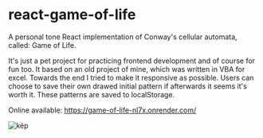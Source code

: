 # react-game-of-life

A personal tone React implementation of Conway's cellular automata, called: Game of Life.

It's just a pet project for practicing frontend development and of course for fun too.
It based on an old project of mine, which was written in VBA for excel.
Towards the end I tried to make it responsive as possible.
Users can choose to save their own drawed initial pattern if afterwards it seems it's worth it. These patterns are saved to localStorage.

Online available: https://game-of-life-nl7x.onrender.com/

![kép](https://github.com/ttapupy/react-game-of-life/assets/23095938/53f1c734-79a7-4377-89f5-d422f7aa5843)




